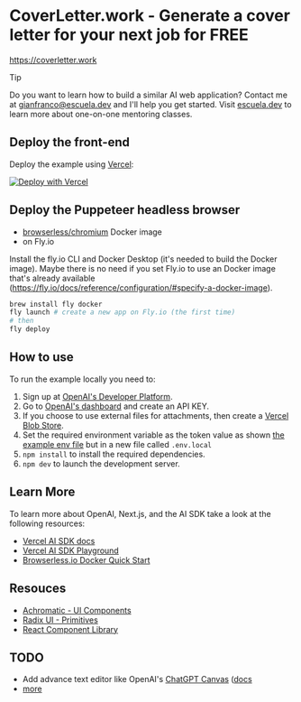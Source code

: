 # CoverLetter.work - Generate a cover letter for your next job for FREE

<https://coverletter.work>

> [!TIP]
> Do you want to learn how to build a similar AI web application? Contact me at [gianfranco@escuela.dev](mailto:gianfranco@escuela.dev) and I'll help you get started.
> Visit [escuela.dev](https://escuela.dev) to learn more about one-on-one mentoring classes.

## Deploy the front-end

Deploy the example using [Vercel](https://vercel.com?utm_source=github&utm_medium=readme&utm_campaign=ai-sdk-example):

[![Deploy with Vercel](https://vercel.com/button)](https://vercel.com/new/clone?repository-url=https%3A%2F%2Fgithub.com%2Fvercel%2Fai%2Ftree%2Fmain%2Fexamples%2Fnext-openai&env=OPENAI_API_KEY&project-name=ai-sdk-next-openai&repository-name=ai-sdk-next-openai)

## Deploy the Puppeteer headless browser

- [browserless/chromium](https://github.com/browserless/browserless/pkgs/container/chromium) Docker image
- on Fly.io

Install the fly.io CLI and Docker Desktop (it's needed to build the Docker image). Maybe there is no need if you set Fly.io to use an Docker image that's already available (<https://fly.io/docs/reference/configuration/#specify-a-docker-image>).
```bash
brew install fly docker
fly launch # create a new app on Fly.io (the first time)
# then
fly deploy
```

## How to use

To run the example locally you need to:

1. Sign up at [OpenAI's Developer Platform](https://platform.openai.com/signup).
2. Go to [OpenAI's dashboard](https://platform.openai.com/account/api-keys) and create an API KEY.
3. If you choose to use external files for attachments, then create a [Vercel Blob Store](https://vercel.com/docs/storage/vercel-blob).
4. Set the required environment variable as the token value as shown [the example env file](./.env.local.example) but in a new file called `.env.local`
5. `npm install` to install the required dependencies.
6. `npm dev` to launch the development server.

## Learn More

To learn more about OpenAI, Next.js, and the AI SDK take a look at the following resources:

- [Vercel AI SDK docs](https://sdk.vercel.ai/docs)
- [Vercel AI SDK Playground](https://sdk.vercel.ai/playground)
- [Browserless.io Docker Quick Start](https://docs.browserless.io/docker/quickstart)

## Resouces

- [Achromatic - UI Components](https://www.radix-ui.com/docs/primitives/components/accordion)
- [Radix UI - Primitives](https://www.radix-ui.com/primitives)
- [React Component Library](https://makerkit.dev/blocks/marketing/newsletter)

## TODO

- Add advance text editor like OpenAI's [ChatGPT Canvas](https://openai.com/index/introducing-canvas/) ([docs](https://help.openai.com/en/articles/9930697-what-is-the-canvas-feature-in-chatgpt-and-how-do-i-use-it)
- [more](./todo.txt)
